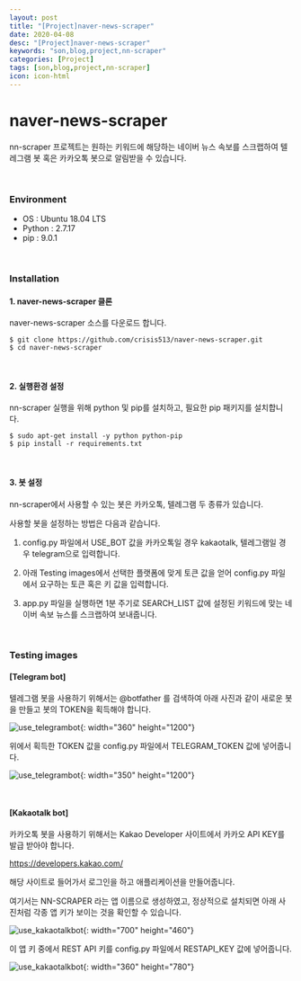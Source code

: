 ```yaml
---
layout: post
title: "[Project]naver-news-scraper"
date: 2020-04-08
desc: "[Project]naver-news-scraper"
keywords: "son,blog,project,nn-scraper"
categories: [Project]
tags: [son,blog,project,nn-scraper]
icon: icon-html
---
```


# naver-news-scraper

nn-scraper 프로젝트는 원하는 키워드에 해당하는 네이버 뉴스 속보를 스크랩하여 텔레그램 봇 혹은 카카오톡 봇으로 알림받을 수 있습니다.

<br>

### Environment

* OS : Ubuntu 18.04 LTS
* Python : 2.7.17
* pip : 9.0.1

<br>

### Installation

#### 1. naver-news-scraper 클론

naver-news-scraper 소스를 다운로드 합니다.

```
$ git clone https://github.com/crisis513/naver-news-scraper.git
$ cd naver-news-scraper
```

<br>

#### 2. 실행환경 설정

nn-scraper 실행을 위해 python 및 pip를 설치하고, 필요한 pip 패키지를 설치합니다.

```
$ sudo apt-get install -y python python-pip
$ pip install -r requirements.txt
```

<br>

#### 3. 봇 설정

nn-scraper에서 사용할 수 있는 봇은 카카오톡, 텔레그램 두 종류가 있습니다.

사용할 봇을 설정하는 방법은 다음과 같습니다.

1) config.py 파일에서 USE_BOT 값을 카카오톡일 경우 kakaotalk, 텔레그램일 경우 telegram으로 입력합니다.

2) 아래 Testing images에서 선택한 플랫폼에 맞게 토큰 값을 얻어 config.py 파일에서 요구하는 토큰 혹은 키 값을 입력합니다.

3) app.py 파일을 실행하면 1분 주기로 SEARCH_LIST 값에 설정된 키워드에 맞는 네이버 속보 뉴스를 스크랩하여 보내줍니다.

<br>

### Testing images

#### [Telegram bot]

텔레그램 봇을 사용하기 위해서는 @botfather 를 검색하여 아래 사진과 같이 새로운 봇을 만들고 봇의 TOKEN을 획득해야 합니다.

![use_telegrambot](/static/assets/img/landing/telegrambot.png){: width="360" height="1200"}

위에서 획득한 TOKEN 값을 config.py 파일에서 TELEGRAM_TOKEN 값에 넣어줍니다.

![use_telegrambot](/static/assets/img/landing/telegrambot2.jpg){: width="350" height="1200"}

<br>

#### [Kakaotalk bot]

카카오톡 봇을 사용하기 위해서는 Kakao Developer 사이트에서 카카오 API KEY를 발급 받아야 합니다.

https://developers.kakao.com/

해당 사이트로 들어가서 로그인을 하고 애플리케이션을 만들어줍니다. 

여기서는 NN-SCRAPER 라는 앱 이름으로 생성하였고, 정상적으로 설치되면 아래 사진처럼 각종 앱 키가 보이는 것을 확인할 수 있습니다.

![use_kakaotalkbot](/static/assets/img/landing/kakaotalkbot.png){: width="700" height="460"}

이 앱 키 중에서 REST API 키를 config.py 파일에서 RESTAPI_KEY 값에 넣어줍니다.

![use_kakaotalkbot](/static/assets/img/landing/kakaotalkbot2.png){: width="360" height="780"}